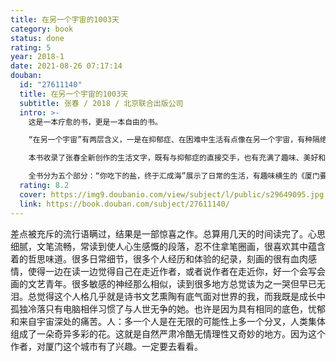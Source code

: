 ```yaml
---
title: 在另一个宇宙的1003天
category: book
status: done
rating: 5
year: 2018-1
date: 2021-08-26 07:17:14
douban:
  id: "27611140"
  title: 在另一个宇宙的1003天
  subtitle: 张春 / 2018 / 北京联合出版公司
  intro: >-
    这是一本疗愈的书，更是一本自由的书。

    “在另一个宇宙”有两层含义，一是在抑郁症、在困难中生活有点像在另一个宇宙，有种隔绝之感；二是把抑郁症、困难看做是平行世界，也是一种神奇的情况，用这个角度去看，能够增加我们与困难同行的勇气和韧性。

    本书收录了张春全新创作的生活文字，既有与抑郁症的直接交手，也有充满了趣味、美好和勇气的日常。她用细腻风趣和暗中求光的文笔，着墨于生命的平凡和温暖，把每个人都在度过，但未曾表达的生活，化为点点光亮。看似平常，却仿佛活出了另一个宇宙。

    全书分为五个部分：“你吃下的盐，终于汇成海”展示了日常的生活，有趣味横生的《厦门要饭攻略》，也有跟多比一人一狗挺过困难的经历，快乐苦涩交织；“社恐大王”记录了一个社交恐怖患者，是如何跟孩子玩耍、健身、做演讲甚至办公益活动的，满溢着乐趣和勇气；“一种度过人生艰难的办法”梳理了抑郁症对张春的影响，她如何看待疾病，如何就医、吃药、生活，用强韧的生命力在暗中求光；“回去的路”回忆了童年、少年时的过往，在记忆的河流里，打捞亮晶晶的东西，一点点找回真实的自我；“怎样不咋成功但是也不咋难堪地活着”表达了张春看待生活的独特视角，她的观点有接近本质的智慧，着实启发人。
  rating: 8.2
  cover: https://img9.doubanio.com/view/subject/l/public/s29649095.jpg
  link: https://book.douban.com/subject/27611140/
---
```


差点被充斥的流行语瞒过，结果是一部惊喜之作。总算用几天的时间读完了。心思细腻，文笔流畅，常读到使人心生感慨的段落，忍不住拿笔圈画，很喜欢其中蕴含着的哲思味道。很多日常细节，很多个人经历和体验的纪录，刻画的很有血肉感情，使得一边在读一边觉得自己在走近作者，或者说作者在走近你，好一个会写会画的文艺青年。很多敏感的神经那么相似，读到很多地方总觉该为之一哭但早已无泪。总觉得这个人格几乎就是诗书文艺熏陶有底气面对世界的我，而我既是成长中孤独冷落只有电脑相伴习惯了与人世无争的她。也许是因为具有相同的底色，忧郁和来自宇宙深处的痛苦。人：多一个人是在无限的可能性上多一个分叉，人类集体组成了一朵奇异多彩的花。这就是自然严肃冷酷无情理性又奇妙的地方。因为这个作者，对厦门这个城市有了兴趣。一定要去看看。
